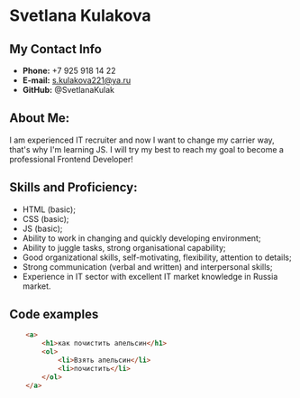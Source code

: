 # Svetlana Kulakova

## My Contact Info
* **Phone:** +7 925 918 14 22
* **E-mail:** s.kulakova221@ya.ru
* **GitHub:** @SvetlanaKulak

## About Me:
I am experienced IT recruiter and now I want to change my carrier way, that's why I'm learning JS. I will try my best to reach my goal to become a professional Frontend Developer!

## Skills and Proficiency:
* HTML (basic);
* CSS (basic);
* JS (basic);
* Ability to work in changing and quickly developing environment;
* Ability to juggle tasks, strong organisational capability;
* Good organizational skills, self-motivating, flexibility, attention to details;
* Strong communication (verbal and written) and interpersonal skills;
* Experience in IT sector with excellent IT market knowledge in Russia market.

## Code examples
```html
    <a>
        <h1>как почистить апельсин</h1>
        <ol>
            <li>Взять апельсин</li>
            <li>почистить</li>
        </ol>
    </a>
```
